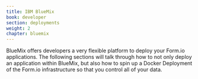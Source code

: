 ```yaml
---
title: IBM BlueMix
book: developer
section: deployments
weight: 2
chapter: bluemix
---
```

BlueMix offers developers a very flexible platform to deploy your Form.io applications. The following sections will talk through how to not only deploy an application within BlueMix, but also how to spin up a Docker Deployment of the Form.io infrastructure so that you control all of your data.
